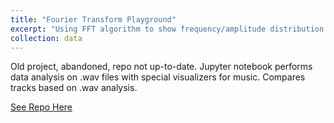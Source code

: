 ```yaml
---
title: "Fourier Transform Playground"
excerpt: "Using FFT algorithm to show frequency/amplitude distribution of wav files in a music-visualizer fashion."
collection: data
---
```


Old project, abandoned, repo not up-to-date. Jupyter notebook performs data analysis on .wav files with special visualizers for music. Compares tracks based on .wav analysis.

[See Repo Here](https://github.com/charlietharas/tf-fourier/tree/python)